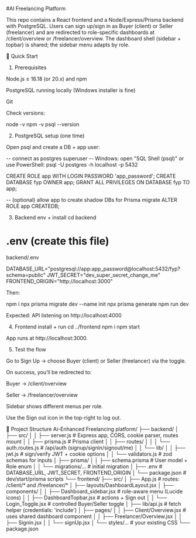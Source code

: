 ﻿#AI Freelancing Platform

This repo contains a React frontend and a Node/Express/Prisma backend with PostgreSQL.
Users can sign up/sign in as Buyer (client) or Seller (freelancer) and are redirected to role-specific dashboards at /client/overview or /freelancer/overview. The dashboard shell (sidebar + topbar) is shared; the sidebar menu adapts by role.

🚀 Quick Start
1) Prerequisites

Node.js ≥ 18.18 (or 20.x) and npm

PostgreSQL running locally (Windows installer is fine)

Git

Check versions:

node -v
npm -v
psql --version

2) PostgreSQL setup (one time)

Open psql and create a DB + app user:

-- connect as postgres superuser
-- Windows: open "SQL Shell (psql)" or use PowerShell: psql -U postgres -h localhost -p 5432

CREATE ROLE app WITH LOGIN PASSWORD 'app_password';
CREATE DATABASE fyp OWNER app;
GRANT ALL PRIVILEGES ON DATABASE fyp TO app;

-- (optional) allow app to create shadow DBs for Prisma migrate
ALTER ROLE app CREATEDB;

3) Backend env + install
cd backend
# .env (create this file)


backend/.env

DATABASE_URL="postgresql://app:app_password@localhost:5432/fyp?schema=public"
JWT_SECRET="dev_super_secret_change_me"
FRONTEND_ORIGIN="http://localhost:3000"


Then:

npm i
npx prisma migrate dev --name init
npx prisma generate
npm run dev


Expected: API listening on http://localhost:4000

4) Frontend install + run
cd ../frontend
npm i
npm start


App runs at http://localhost:3000.

5) Test the flow

Go to Sign Up → choose Buyer (client) or Seller (freelancer) via the toggle.

On success, you’ll be redirected to:

Buyer → /client/overview

Seller → /freelancer/overview

Sidebar shows different menus per role.

Use the Sign out icon in the top-right to log out.

🧭 Project Structure
Ai-Enhanced Freelancing platform/
├── backend/
│   ├── src/
│   │   ├── server.js                 # Express app, CORS, cookie parser, routes mount
│   │   ├── prisma.js                 # Prisma client
│   │   ├── routes/
│   │   │   └── auth.routes.js        # /api/auth (signup/signin/signout/me)
│   │   └── lib/
│   │       ├── jwt.js                # sign/verify JWT + cookie options
│   │       └── validators.js         # zod schemas for inputs
│   ├── prisma/
│   │   ├── schema.prisma             # User model + Role enum
│   │   └── migrations/…              # initial migration
│   ├── .env                          # DATABASE_URL, JWT_SECRET, FRONTEND_ORIGIN
│   └── package.json                  # dev/start/prisma scripts
└── frontend/
    ├── src/
    │   ├── App.js                    # routes: /client/* and /freelancer/*
    │   ├── layouts/DashboardLayout.jsx
    │   ├── components/
    │   │   ├── Dashboard_sidebar.jsx # role-aware menu (Lucide icons)
    │   │   ├── DashboardTopbar.jsx   # actions + Sign out
    │   │   └── Login_Toggle.jsx      # controlled Buyer/Seller toggle
    │   ├── lib/api.js                # fetch helper (credentials: 'include')
    │   ├── pages/
    │   │   ├── Client/Overview.jsx   # uses shared dashboard component
    │   │   ├── Freelancer/Overview.jsx
    │   │   ├── Signin.jsx
    │   │   └── signUp.jsx
    │   └── styles/…                  # your existing CSS
    └── package.json




